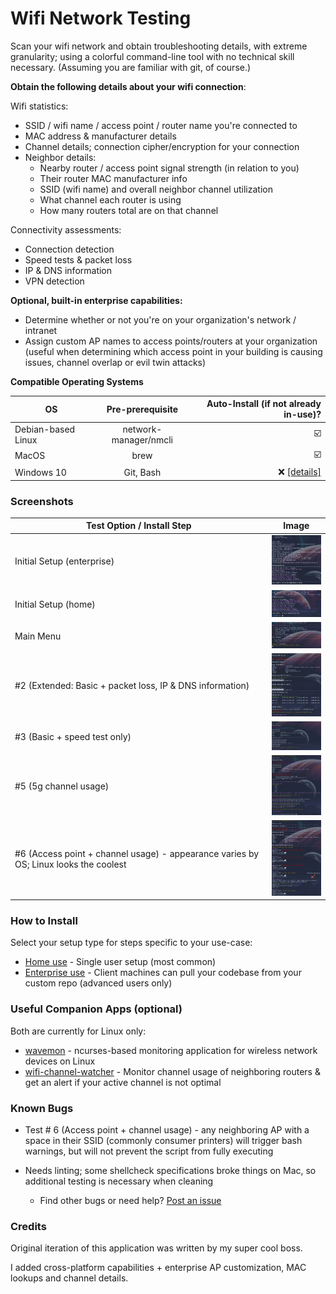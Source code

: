 # Wifi Network Testing
Scan your wifi network and obtain troubleshooting details, with extreme granularity; using a colorful command-line tool with no technical skill necessary.   (Assuming you are familiar with git, of course.)

**Obtain the following details about your wifi connection**:

Wifi statistics:
- SSID / wifi name / access point / router name you're connected to
- MAC address & manufacturer details
- Channel details; connection cipher/encryption for your connection
- Neighbor details:
  - Nearby router / access point signal strength (in relation to you)
  - Their router MAC manufacturer info
  - SSID (wifi name) and overall neighbor channel utilization
  - What channel each router is using
  - How many routers total are on that channel

Connectivity assessments:
- Connection detection
- Speed tests & packet loss
- IP & DNS information
- VPN detection

**Optional, built-in enterprise capabilities:**
- Determine whether or not you're on your organization's network / intranet
- Assign custom AP names to access points/routers at your organization (useful when determining which access point in your building is causing issues, channel overlap or evil twin attacks)

**Compatible Operating Systems**

| OS            | Pre-prerequisite | Auto-Install (if not already in-use)?                     |
| ------------- |:----------------:| ---------------------------------:|
| Debian-based Linux | network-manager/nmcli | :ballot_box_with_check: |
| MacOS              | brew                  | :ballot_box_with_check: |
| Windows 10         | Git, Bash             | :x: [[details]](https://github.com/angela-d/wifi-network-testing/wiki/Windows-Install)                |


### Screenshots

| Test Option / Install Step            | Image |
| ------------- |:----------------:|
| Initial Setup (enterprise) | <img src="img/initial-install.png" width="100"> |
| Initial Setup (home) | <img src="img/initial-setup.png" width="100"> |
| Main Menu | <img src="img/main-menu.png" width="100"> |
| #2 (Extended: Basic + packet loss, IP & DNS information) | <img src="img/test2-extended.png" width="100"> |
| #3 (Basic + speed test only) | <img src="img/test3-speedtest.png" width="100"> |
| #5 (5g channel usage) | <img src="img/5g-test.png" width="100"> |
| #6 (Access point + channel usage) - appearance varies by OS; Linux looks the coolest | <img src="img/test6-linux.png" width="100"> |


### How to Install
Select your setup type for steps specific to your use-case:
- [Home use](https://github.com/angela-d/wifi-network-testing/wiki/Home-Install/) - Single user setup (most common)
- [Enterprise use](https://github.com/angela-d/wifi-network-testing/wiki/Enterprise-Install) - Client machines can pull your codebase from your custom repo (advanced users only)


### Useful Companion Apps (optional)
Both are currently for Linux only:
- [wavemon](https://github.com/uoaerg/wavemon) - ncurses-based monitoring application for wireless network devices on Linux
- [wifi-channel-watcher](https://github.com/angela-d/wifi-channel-watcher) - Monitor channel usage of neighboring routers & get an alert if your active channel is not optimal


### Known Bugs
- Test # 6 (Access point + channel usage) - any neighboring AP with a space in their SSID (commonly consumer printers) will trigger bash warnings, but will not prevent the script from fully executing
- Needs linting; some shellcheck specifications broke things on Mac, so additional testing is necessary when cleaning

  - Find other bugs or need help? [Post an issue](https://github.com/angela-d/wifi-network-testing/issues)

### Credits
Original iteration of this application was written by my super cool boss.

I added cross-platform capabilities + enterprise AP customization, MAC lookups and channel details.
